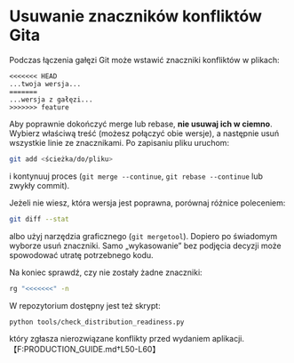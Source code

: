 # Usuwanie znaczników konfliktów Gita

Podczas łączenia gałęzi Git może wstawić znaczniki konfliktów w plikach:

```
<<<<<<< HEAD
...twoja wersja...
=======
...wersja z gałęzi...
>>>>>>> feature
```

Aby poprawnie dokończyć merge lub rebase, **nie usuwaj ich w ciemno**. Wybierz właściwą treść (możesz połączyć obie wersje), a następnie usuń wszystkie linie ze znacznikami. Po zapisaniu pliku uruchom:

```bash
git add <ścieżka/do/pliku>
```

i kontynuuj proces (`git merge --continue`, `git rebase --continue` lub zwykły commit).

Jeżeli nie wiesz, która wersja jest poprawna, porównaj różnice poleceniem:

```bash
git diff --stat
```

albo użyj narzędzia graficznego (`git mergetool`). Dopiero po świadomym wyborze usuń znaczniki. Samo „wykasowanie” bez podjęcia decyzji może spowodować utratę potrzebnego kodu.

Na koniec sprawdź, czy nie zostały żadne znaczniki:

```bash
rg "<<<<<<<" -n
```

W repozytorium dostępny jest też skrypt:

```bash
python tools/check_distribution_readiness.py
```

który zgłasza nierozwiązane konflikty przed wydaniem aplikacji.【F:PRODUCTION_GUIDE.md†L50-L60】
